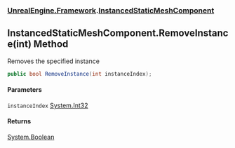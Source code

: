 ### [UnrealEngine.Framework](./UnrealEngine-Framework.md 'UnrealEngine.Framework').[InstancedStaticMeshComponent](./InstancedStaticMeshComponent.md 'UnrealEngine.Framework.InstancedStaticMeshComponent')
## InstancedStaticMeshComponent.RemoveInstance(int) Method
Removes the specified instance  
```csharp
public bool RemoveInstance(int instanceIndex);
```
#### Parameters
<a name='UnrealEngine-Framework-InstancedStaticMeshComponent-RemoveInstance(int)-instanceIndex'></a>
`instanceIndex` [System.Int32](https://docs.microsoft.com/en-us/dotnet/api/System.Int32 'System.Int32')  
  
#### Returns
[System.Boolean](https://docs.microsoft.com/en-us/dotnet/api/System.Boolean 'System.Boolean')  
